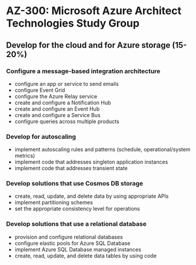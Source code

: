 # AZ-300: Microsoft Azure Architect Technologies Study Group
## Develop for the cloud and for Azure storage (15-20%)

### Configure a message-based integration architecture
- configure an app or service to send emails
- configure Event Grid
- configure the Azure Relay service
- create and configure a Notification Hub
- create and configure an Event Hub
- create and configure a Service Bus
- configure queries across multiple products

### Develop for autoscaling
- implement autoscaling rules and patterns (schedule, operational/system metrics)
- implement code that addresses singleton application instances
- implement code that addresses transient state

### Develop solutions that use Cosmos DB storage
- create, read, update, and delete data by using appropriate APIs
- implement partitioning schemes
- set the appropriate consistency level for operations
### Develop solutions that use a relational database
- provision and configure relational databases
- configure elastic pools for Azure SQL Database
- implement Azure SQL Database managed instances
- create, read, update, and delete data tables by using code